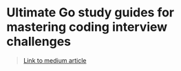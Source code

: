 # Ultimate Go study guides for mastering coding interview challenges

> [Link to medium article](https://medium.com/@hoanhan101/i-am-making-ultimate-study-guides-for-mastering-coding-interview-challenges-3f88a228441a?source=friends_link&sk=999d12c966d910736764fefbc9b8a0d3)
